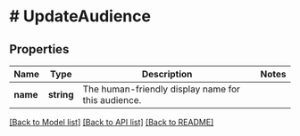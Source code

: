 # # UpdateAudience

## Properties

Name | Type | Description | Notes
------------ | ------------- | ------------- | -------------
**name** | **string** | The human-friendly display name for this audience. | 

[[Back to Model list]](../../README.md#documentation-for-models) [[Back to API list]](../../README.md#documentation-for-api-endpoints) [[Back to README]](../../README.md)


